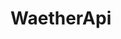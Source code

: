# WaetherApi

<!-- This APP shows the usage and functionality of API's. it connects to a weather api that searches based on the name of the city
    it returns multpile pieces of information including temperature, wind speed, humidity, and so forth.
    When a city is searched it is placed in an array that can be used to quickly re observe the forecast information. 
    It also prsents information for the upcoming 5 days.
 -->